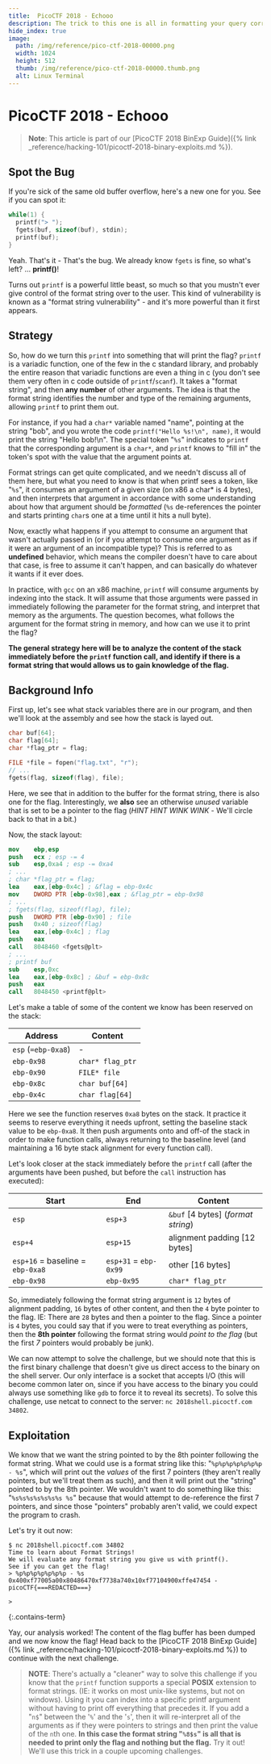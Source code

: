 ```yaml
---
title:  PicoCTF 2018 - Echooo
description: The trick to this one is all in formatting your query correctly.
hide_index: true
image:
  path: /img/reference/pico-ctf-2018-00000.png
  width: 1024
  height: 512
  thumb: /img/reference/pico-ctf-2018-00000.thumb.png
  alt: Linux Terminal
---
```


# PicoCTF 2018 - Echooo

> **Note**: This article is part of our [PicoCTF 2018 BinExp Guide]({% link _reference/hacking-101/picoctf-2018-binary-exploits.md %}).

## Spot the Bug

If you're sick of the same old buffer overflow, here's a new one for you. See if you can spot it:

```c
while(1) {
  printf("> ");
  fgets(buf, sizeof(buf), stdin);
  printf(buf);
}
```

Yeah. That's it - That's the bug. We already know `fgets` is fine, so what's left? ... **printf()**!

Turns out `printf` is a powerful little beast, so much so that you mustn't ever give control of the format string over to the user. This kind of vulnerability is known as a "format string vulnerability" - and it's more powerful than it first appears.

## Strategy

So, how do we turn this `printf` into something that will print the flag? `printf` is a variadic function, one of the few in the c standard library, and probably the entire reason that variadic functions are even a thing in c (you don't see them very often in c code outside of `printf`/`scanf`). It takes a "format string", and then **any number** of other arguments. The idea is that the format string identifies the number and type of the remaining arguments, allowing `printf` to print them out.

For instance, if you had a `char*` variable named "name", pointing at the string "bob", and you wrote the code `printf("Hello %s!\n", name)`, it would print the string "Hello bob!\n". The special token "`%s`" indicates to `printf` that the corresponding argument is a `char*`, and `printf` knows to "fill in" the token's spot with the value that the argument points at.

Format strings can get quite complicated, and we needn't discuss all of them here, but what you need to know is that when printf sees a token, like "`%s`", it consumes an argument of a given size (on x86 a char* is 4 bytes), and then interprets that argument in accordance with some understanding about how that argument should be *formatted* (`%s` de-references the pointer and starts printing `char`s one at a time until it hits a null byte).

Now, exactly what happens if you attempt to consume an argument that wasn't actually passed in (or if you attempt to consume one argument as if it were an argument of an incompatible type)? This is referred to as **undefined** behavior, which means the compiler doesn't have to care about that case, is free to assume it can't happen, and can basically do whatever it wants if it ever does.

In practice, with `gcc` on an x86 machine, `printf` will consume arguments by indexing into the stack. It will assume that those arguments were passed in immediately following the parameter for the format string, and interpret that memory as the arguments. The question becomes, what follows the argument for the format string in memory, and how can we use it to print the flag?

**The general strategy here will be to analyze the content of the stack immediately before the `printf` function call, and identify if there is a format string that would allows us to gain knowledge of the flag.**

## Background Info

First up, let's see what stack variables there are in our program, and then we'll look at the assembly and see how the stack is layed out.

```c
char buf[64];
char flag[64];
char *flag_ptr = flag;

FILE *file = fopen("flag.txt", "r");
// ...
fgets(flag, sizeof(flag), file);
```

Here, we see that in addition to the buffer for the format string, there is also one for the flag. Interestingly, we **also** see an otherwise *unused* variable that is set to be a pointer to the flag (*HINT HINT WINK WINK* - We'll circle back to that in a bit.)

Now, the stack layout:

```nasm
mov    ebp,esp
push   ecx ; esp -= 4
sub    esp,0xa4 ; esp -= 0xa4
; ...
; char *flag_ptr = flag;
lea    eax,[ebp-0x4c] ; &flag = ebp-0x4c
mov    DWORD PTR [ebp-0x98],eax ; &flag_ptr = ebp-0x98
; ...
; fgets(flag, sizeof(flag), file);
push   DWORD PTR [ebp-0x90] ; file
push   0x40 ; sizeof(flag)
lea    eax,[ebp-0x4c] ; flag
push   eax
call   8048460 <fgets@plt>
; ...
; printf buf
sub    esp,0xc
lea    eax,[ebp-0x8c] ; &buf = ebp-0x8c
push   eax
call   8048450 <printf@plt>
```

Let's make a table of some of the content we know has been reserved on the stack:

| Address | Content |
| --- | --- |
| `esp` (`=ebp-0xa8`) | - |
| `ebp-0x98` | `char* flag_ptr` |
| `ebp-0x90` | `FILE* file` |
| `ebp-0x8c` | `char buf[64]` |
| `ebp-0x4c` | `char flag[64]` |

Here we see the function reserves `0xa8` bytes on the stack. It practice it seems to reserve everything it needs upfront, setting the baseline stack value to be `ebp-0xa8`. It then push arguments onto and off-of the stack in order to make function calls, always returning to the baseline level (and maintaining a 16 byte stack alignment for every function call).

Let's look closer at the stack immediately before the `printf` call (after the arguments have been pushed, but before the `call` instruction has executed):

| Start | End | Content |
| --- | --- | --- |
| `esp` | `esp+3` | `&buf` [4 bytes] (*format string*) |
| `esp+4` | `esp+15`| alignment padding [12 bytes]
| `esp+16` = baseline = `ebp-0xa8`| `esp+31` = `ebp-0x99` | other [16 bytes]|
| `ebp-0x98` | `ebp-0x95`| `char* flag_ptr` |

So, immediately following the format string argument is `12` bytes of alignment padding, `16` bytes of other content, and then the `4` byte pointer to the flag. IE: There are `28` bytes and then a pointer to the flag. Since a pointer is `4` bytes, you could say that if you were to treat everything as pointers, then the **8th pointer** following the format string would *point to the flag* (but the first *7* pointers would probably be junk).

We can now attempt to solve the challenge, but we should note that this is the first binary challenge that doesn't give us direct access to the binary on the shell server. Our only interface is a socket that accepts I/O (this will become common later on, since if you have access to the binary you could always use something like `gdb` to force it to reveal its secrets). To solve this challenge, use netcat to connect to the server: `nc 2018shell.picoctf.com 34802`.

## Exploitation

We know that we want the string pointed to by the 8th pointer following the format string. What we could use is a format string like this: "`%p%p%p%p%p%p%p - %s`", which will print out the *values* of the first 7 pointers (they aren't really pointers, but we'll treat them as such), and then it will print out the "string" pointed to by the 8th pointer. We wouldn't want to do something like this: "`%s%s%s%s%s%s%s %s`" because that would attempt to de-reference the first 7 pointers, and since those "pointers" probably aren't valid, we could expect the program to crash.

Let's try it out now:

```
$ nc 2018shell.picoctf.com 34802
Time to learn about Format Strings!
We will evaluate any format string you give us with printf().
See if you can get the flag!
> %p%p%p%p%p%p%p - %s
0x400xf77005a00x80486470xf7738a740x10xf77104900xffe47454 - picoCTF{===REDACTED===}

>
```
{:.contains-term}

Yay, our analysis worked! The content of the flag buffer has been dumped and we now know the flag! Head back to the [PicoCTF 2018 BinExp Guide]({% link _reference/hacking-101/picoctf-2018-binary-exploits.md %}) to continue with the next challenge.

> **NOTE**: There's actually a "cleaner" way to solve this challenge if you know that the `printf` function supports a special **POSIX** extension to format strings. (IE: it works on most unix-like systems, but not on windows). Using it you can index into a specific printf argument without having to print off everything that precedes it. If you add a "`n$`" between the '`%`' and the '`s`', then it will re-interpret all of the arguments as if they were pointers to strings and then print the value of the `n`th one. **In this case the format string "`%8$s`" is all that is needed to print only the flag and nothing but the flag.** Try it out! We'll use this trick in a couple upcoming challenges.